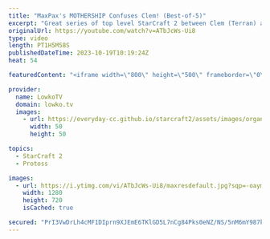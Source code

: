 ```yaml
---
title: "MaxPax's MOTHERSHIP Confuses Clem! (Best-of-5)"
excerpt: "Great series of top level StarCraft 2 between Clem (Terran) and MaxPax (Protoss). This series features macro, cheese and interested unit compositions. A little bit of everything StarCraft. This SC2 match is the finals of the ESL Open Cup 196 Europe. Support my work: https://patreon.com/lowkotv Lowko"
originalUrl: https://youtube.com/watch?v=ATbJcWs-Ui8
type: video
length: PT1H5M58S
publishedDateTime: 2023-10-19T10:19:24Z
heat: 54

featuredContent: "<iframe width=\"800\" height=\"500\" frameborder=\"0\" src=\"https://www.youtube.com/embed/ATbJcWs-Ui8\" allow=\"accelerometer; autoplay; encrypted-media; gyroscope; picture-in-picture\" allowfullscreen></iframe>"

provider:
  name: LowkoTV
  domain: lowko.tv
  images:
    - url: https://everyday-cc.github.io/starcraft2/assets/images/organizations/lowko.tv-50x50.jpg
      width: 50
      height: 50

topics:
  - StarCraft 2
  - Protoss

images:
  - url: https://i.ytimg.com/vi/ATbJcWs-Ui8/maxresdefault.jpg?sqp=-oaymwEmCIAKENAF8quKqQMa8AEB-AH-CYAC0AWKAgwIABABGHIgUyhCMA8=&rs=AOn4CLA0KQufOs0D_w1oK5b8g6XzVZyDfA
    width: 1280
    height: 720
    isCached: true

secured: "PrI3VwDrLh4cMF1DIprn9XJEmE6TKlGD5L7nCg84Pks0eNZ/NS/5nM6mY987kjZ6pXtLfkiBCcZUDnUdRpPPuQSFQdeX0GsMzP6i7W6J5ayfw9WlQDubWtoqDWMPkYe4QmqEwzouini3xL1HTAf9R1Px7NkEZ34Fq2nxftd0giWn1/mh3fdQanafPVkNhrmQHo5kcWSYF0nWjBApugh6rUp59oK8vkUGHWu5LY69Nt3QifQhEqz6WitwywGZygcqjfTJiLVIhKNJPahiDwfoCZl8+0Xv3+EtEQsh46df6fFN7uFXvxo1fp9jmi5UrfONsOCOh3ePMV1vRGPIgvdyQB+P8W0WARZBmM9hxXzfsMn5oiU3PUEtyMmDHq7dOm520aTTeGLpq1HDPa2tmWVBvxbMj6T1jC6mRyXRFOrPanQ=;KFTgzVSQI+U4bleZdxDWyw=="
---
```


